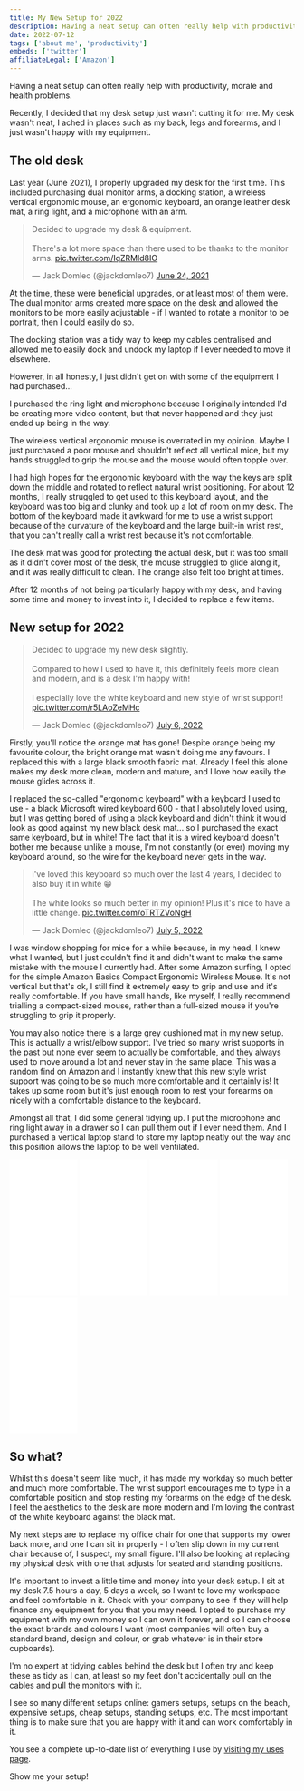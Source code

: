 ```yaml
---
title: My New Setup for 2022
description: Having a neat setup can often really help with productivity, morale and health problems.
date: 2022-07-12
tags: ['about me', 'productivity']
embeds: ['twitter']
affiliateLegal: ['Amazon']
---
```


Having a neat setup can often really help with productivity, morale and health problems.

Recently, I decided that my desk setup just wasn't cutting it for me. My desk wasn't neat, I ached in places such as my back, legs and forearms, and I just wasn't happy with my equipment.

## The old desk

Last year (<time datetime="2021-06">June 2021</time>), I properly upgraded my desk for the first time. This included purchasing dual monitor arms, a docking station, a wireless vertical ergonomic mouse, an ergonomic keyboard, an orange leather desk mat, a ring light, and a microphone with an arm.

<blockquote class="twitter-tweet"><p lang="en" dir="ltr">Decided to upgrade my desk &amp; equipment.<br><br>There&#39;s a lot more space than there used to be thanks to the monitor arms. <a href="https://t.co/IqZRMld8IO">pic.twitter.com/IqZRMld8IO</a></p>&mdash; Jack Domleo (@jackdomleo7) <a href="https://twitter.com/jackdomleo7/status/1408130225595207680?ref_src=twsrc%5Etfw">June 24, 2021</a></blockquote>

At the time, these were beneficial upgrades, or at least most of them were. The dual monitor arms created more space on the desk and allowed the monitors to be more easily adjustable - if I wanted to rotate a monitor to be portrait, then I could easily do so.

The docking station was a tidy way to keep my cables centralised and allowed me to easily dock and undock my laptop if I ever needed to move it elsewhere.

However, in all honesty, I just didn't get on with some of the equipment I had purchased...

I purchased the ring light and microphone because I originally intended I'd be creating more video content, but that never happened and they just ended up being in the way.

The wireless vertical ergonomic mouse is overrated in my opinion. Maybe I just purchased a poor mouse and shouldn't reflect all vertical mice, but my hands struggled to grip the mouse and the mouse would often topple over.

I had high hopes for the ergonomic keyboard with the way the keys are split down the middle and rotated to reflect natural wrist positioning. For about 12 months, I really struggled to get used to this keyboard layout, and the keyboard was too big and clunky and took up a lot of room on my desk. The bottom of the keyboard made it awkward for me to use a wrist support because of the curvature of the keyboard and the large built-in wrist rest, that you can't really call a wrist rest because it's not comfortable.

The desk mat was good for protecting the actual desk, but it was too small as it didn't cover most of the desk, the mouse struggled to glide along it, and it was really difficult to clean. The orange also felt too bright at times.

After 12 months of not being particularly happy with my desk, and having some time and money to invest into it, I decided to replace a few items.

## New setup for 2022

<blockquote class="twitter-tweet"><p lang="en" dir="ltr">Decided to upgrade my new desk slightly.<br><br>Compared to how I used to have it, this definitely feels more clean and modern, and is a desk I&#39;m happy with!<br><br>I especially love the white keyboard and new style of wrist support! <a href="https://t.co/r5LAoZeMHc">pic.twitter.com/r5LAoZeMHc</a></p>&mdash; Jack Domleo (@jackdomleo7) <a href="https://twitter.com/jackdomleo7/status/1544768907122196480?ref_src=twsrc%5Etfw">July 6, 2022</a></blockquote>

Firstly, you'll notice the orange mat has gone! Despite orange being my favourite colour, the bright orange mat wasn't doing me any favours. I replaced this with a large black smooth fabric mat. Already I feel this alone makes my desk more clean, modern and mature, and I love how easily the mouse glides across it.

I replaced the so-called "ergonomic keyboard" with a keyboard I used to use - a black Microsoft wired keyboard 600 - that I absolutely loved using, but I was getting bored of using a black keyboard and didn't think it would look as good against my new black desk mat... so I purchased the exact same keyboard, but in white! The fact that it is a wired keyboard doesn't bother me because unlike a mouse, I'm not constantly (or ever) moving my keyboard around, so the wire for the keyboard never gets in the way.

<blockquote class="twitter-tweet"><p lang="en" dir="ltr">I&#39;ve loved this keyboard so much over the last 4 years, I decided to also buy it in white 😁<br><br>The white looks so much better in my opinion! Plus it&#39;s nice to have a little change. <a href="https://t.co/oTRTZVoNgH">pic.twitter.com/oTRTZVoNgH</a></p>&mdash; Jack Domleo (@jackdomleo7) <a href="https://twitter.com/jackdomleo7/status/1544285736861663232?ref_src=twsrc%5Etfw">July 5, 2022</a></blockquote>

I was window shopping for mice for a while because, in my head, I knew what I wanted, but I just couldn't find it and didn't want to make the same mistake with the mouse I currently had. After some Amazon surfing, I opted for the simple Amazon Basics Compact Ergonomic Wireless Mouse. It's not vertical but that's ok, I still find it extremely easy to grip and use and it's really comfortable. If you have small hands, like myself, I really recommend trialling a compact-sized mouse, rather than a full-sized mouse if you're struggling to grip it properly.

You may also notice there is a large grey cushioned mat in my new setup. This is actually a wrist/elbow support. I've tried so many wrist supports in the past but none ever seem to actually be comfortable, and they always used to move around a lot and never stay in the same place. This was a random find on Amazon and I instantly knew that this new style wrist support was going to be so much more comfortable and it certainly is! It takes up some room but it's just enough room to rest your forearms on nicely with a comfortable distance to the keyboard.

Amongst all that, I did some general tidying up. I put the microphone and ring light away in a drawer so I can pull them out if I ever need them. And I purchased a vertical laptop stand to store my laptop neatly out the way and this position allows the laptop to be well ventilated.

<div class="amazon-product-row">
  <iframe sandbox="allow-popups allow-scripts allow-modals allow-forms allow-same-origin" style="width:120px;height:240px;" marginwidth="0" marginheight="0" scrolling="no" frameborder="0" src="//ws-eu.amazon-adsystem.com/widgets/q?ServiceVersion=20070822&OneJS=1&Operation=GetAdHtml&MarketPlace=GB&source=ss&ref=as_ss_li_til&ad_type=product_link&tracking_id=jackdomleo707-21&marketplace=amazon&region=GB&placement=B07XVG51JY&asins=B07XVG51JY&linkId=2375da17f69c7fd8d2d831c888d943ac&show_border=true&link_opens_in_new_window=true"></iframe>
  <iframe sandbox="allow-popups allow-scripts allow-modals allow-forms allow-same-origin" style="width:120px;height:240px;" marginwidth="0" marginheight="0" scrolling="no" frameborder="0" src="//ws-eu.amazon-adsystem.com/widgets/q?ServiceVersion=20070822&OneJS=1&Operation=GetAdHtml&MarketPlace=GB&source=ss&ref=as_ss_li_til&ad_type=product_link&tracking_id=jackdomleo707-21&marketplace=amazon&region=GB&placement=B078F698CQ&asins=B078F698CQ&linkId=3c055c83ba19dbd18d87dd33a9142ccb&show_border=true&link_opens_in_new_window=true"></iframe>
  <iframe sandbox="allow-popups allow-scripts allow-modals allow-forms allow-same-origin" style="width:120px;height:240px;" marginwidth="0" marginheight="0" scrolling="no" frameborder="0" src="//ws-eu.amazon-adsystem.com/widgets/q?ServiceVersion=20070822&OneJS=1&Operation=GetAdHtml&MarketPlace=GB&source=ss&ref=as_ss_li_til&ad_type=product_link&tracking_id=jackdomleo707-21&marketplace=amazon&region=GB&placement=B001QSZ8IE&asins=B001QSZ8IE&linkId=ee64d6dc6d6dde773dfef0a42d5afd2a&show_border=true&link_opens_in_new_window=true"></iframe>
  <iframe sandbox="allow-popups allow-scripts allow-modals allow-forms allow-same-origin" style="width:120px;height:240px;" marginwidth="0" marginheight="0" scrolling="no" frameborder="0" src="//ws-eu.amazon-adsystem.com/widgets/q?ServiceVersion=20070822&OneJS=1&Operation=GetAdHtml&MarketPlace=GB&source=ss&ref=as_ss_li_til&ad_type=product_link&tracking_id=jackdomleo707-21&marketplace=amazon&region=GB&placement=B07RYP8LS1&asins=B07RYP8LS1&linkId=71c02c20604fe81d17582b660776a469&show_border=true&link_opens_in_new_window=true"></iframe>
  <iframe sandbox="allow-popups allow-scripts allow-modals allow-forms allow-same-origin" style="width:120px;height:240px;" marginwidth="0" marginheight="0" scrolling="no" frameborder="0" src="//ws-eu.amazon-adsystem.com/widgets/q?ServiceVersion=20070822&OneJS=1&Operation=GetAdHtml&MarketPlace=GB&source=ss&ref=as_ss_li_til&ad_type=product_link&tracking_id=jackdomleo707-21&marketplace=amazon&region=GB&placement=B089W6Y1BD&asins=B089W6Y1BD&linkId=eb36ac6ddea4dd61dac32ba64259b5f0&show_border=true&link_opens_in_new_window=true"></iframe>
</div>

## So what?

Whilst this doesn't seem like much, it has made my workday so much better and much more comfortable. The wrist support encourages me to type in a comfortable position and stop resting my forearms on the edge of the desk. I feel the aesthetics to the desk are more modern and I'm loving the contrast of the white keyboard against the black mat.

My next steps are to replace my office chair for one that supports my lower back more, and one I can sit in properly - I often slip down in my current chair because of, I suspect, my small figure. I'll also be looking at replacing my physical desk with one that adjusts for seated and standing positions.

It's important to invest a little time and money into your desk setup. I sit at my desk 7.5 hours a day, 5 days a week, so I want to love my workspace and feel comfortable in it. Check with your company to see if they will help finance any equipment for you that you may need. I opted to purchase my equipment with my own money so I can own it forever, and so I can choose the exact brands and colours I want (most companies will often buy a standard brand, design and colour, or grab whatever is in their store cupboards).

I'm no expert at tidying cables behind the desk but I often try and keep these as tidy as I can, at least so my feet don't accidentally pull on the cables and pull the monitors with it.

I see so many different setups online: gamers setups, setups on the beach, expensive setups, cheap setups, standing setups, etc. The most important thing is to make sure that you are happy with it and can work comfortably in it.

You see a complete up-to-date list of everything I use by [visiting my uses page](/uses).

Show me your setup!